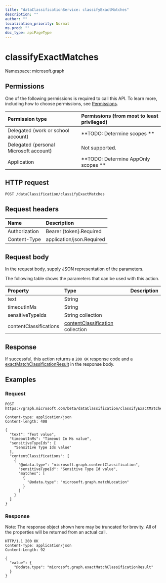 ```yaml
---
title: "dataClassificationService: classifyExactMatches"
description: ""
author: ""
localization_priority: Normal
ms.prod: ""
doc_type: apiPageType
---
```


# classifyExactMatches

Namespace: microsoft.graph



## Permissions
One of the following permissions is required to call this API. To learn more, including how to choose permissions, see [Permissions](/concepts/permissions-reference.md).

|Permission type|Permissions (from most to least privileged)|
|:---|:---|
|Delegated (work or school account)|**TODO: Determine scopes **|
|Delegated (personal Microsoft account)|Not supported.|
|Application|**TODO: Determine AppOnly scopes **|

## HTTP request
<!-- {
  "blockType": "ignored"
}
-->
``` http
POST /dataClassification/classifyExactMatches
```

## Request headers
|Name|Description|
|:---|:---|
|Authorization|Bearer {token}.Required|
|Content-Type|application/json.Required|

## Request body
In the request body, supply JSON representation of the parameters.

The following table shows the parameters that can be used with this action.

|Property|Type|Description|
|:---|:---|:---|
|text|String||
|timeoutInMs|String||
|sensitiveTypeIds|String collection||
|contentClassifications|[contentClassification](../resources/contentclassification.md) collection||



## Response
If successful, this action returns a `200 OK` response code and a [exactMatchClassificationResult](../resources/exactmatchclassificationresult.md) in the response body.

## Examples

### Request
<!-- {
  "blockType": "request",
  "name": "dataclassificationservice_classifyexactmatches"
}
-->
``` http
POST https://graph.microsoft.com/beta/dataClassification/classifyExactMatches

Content-type: application/json
Content-length: 408

{
  "text": "Text value",
  "timeoutInMs": "Timeout In Ms value",
  "sensitiveTypeIds": [
    "Sensitive Type Ids value"
  ],
  "contentClassifications": [
    {
      "@odata.type": "microsoft.graph.contentClassification",
      "sensitiveTypeId": "Sensitive Type Id value",
      "matches": [
        {
          "@odata.type": "microsoft.graph.matchLocation"
        }
      ]
    }
  ]
}
```

### Response
Note: The response object shown here may be truncated for brevity. All of the properties will be returned from an actual call.
<!-- {
  "blockType": "response",
  "truncated": true,
  "@odata.type": "microsoft.graph.exactmatchclassificationresult"
}
-->
``` http
HTTP/1.1 200 OK
Content-Type: application/json
Content-Length: 92

{
  "value": {
    "@odata.type": "microsoft.graph.exactMatchClassificationResult"
  }
}
```

